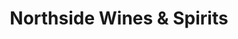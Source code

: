 ---
title: "Northside Wines & Spirits"
url: /ithaca/northside-wines-und-spirits/
shop: Spirituosen
---
